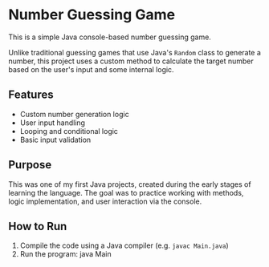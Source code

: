 # Number Guessing Game

This is a simple Java console-based number guessing game.

Unlike traditional guessing games that use Java's `Random` class to generate a number, this project uses a custom method to calculate the target number based on the user's input and some internal logic.

## Features

- Custom number generation logic
- User input handling
- Looping and conditional logic
- Basic input validation

## Purpose

This was one of my first Java projects, created during the early stages of learning the language. The goal was to practice working with methods, logic implementation, and user interaction via the console.

## How to Run

1. Compile the code using a Java compiler (e.g. `javac Main.java`)
2. Run the program: java Main
